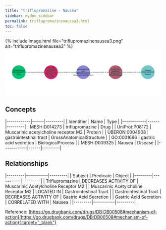 ```yaml
---
title: "triflupromazine - Nausea"
sidebar: mydoc_sidebar
permalink: triflupromazinenausea3.html
toc: false 
---
```


{% include image.html file="triflupromazinenausea3.png" alt="triflupromazinenausea3" %}![Path Visualization](/images/triflupromazinenausea3.png)

## Concepts

|------------|------|---------|
| Identifier | Name | Type    |
|------------|------|---------|
| MESH:D014273 | triflupromazine | Drug |
| UniProt:P08172 | Muscarinic acetylcholine receptor M2 | Protein |
| UBERON:0004908 | gastrointestinal tract | GrossAnatomicalStructure |
| GO:0001696 | gastric acid secretion | BiologicalProcess |
| MESH:D009325 | Nausea | Disease |
|------------|------|---------|

## Relationships

|---------|-----------|---------|
| Subject | Predicate | Object  |
|---------|-----------|---------|
| Triflupromazine | DECREASES ACTIVITY OF | Muscarinic Acetylcholine Receptor M2 |
| Muscarinic Acetylcholine Receptor M2 | LOCATED IN | Gastrointestinal Tract |
| Gastrointestinal Tract | DECREASES ACTIVITY OF | Gastric Acid Secretion |
| Gastric Acid Secretion | CORRELATED WITH | Nausea |
|---------|-----------|---------|

Reference: [https://go.drugbank.com/drugs/DB:DB00508#mechanism-of-action](https://go.drugbank.com/drugs/DB:DB00508#mechanism-of-action){:target="_blank"}